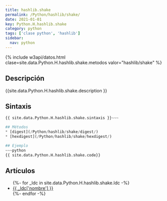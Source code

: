 ```yaml
---
title: hashlib.shake
permalink: /Python/hashlib/shake/
date: 2021-01-01
key: Python.H.hashlib.shake
category: python
tags: ['clase python', 'hashlib']
sidebar: 
  nav: python
---
```


{% include w3api/datos.html clase=site.data.Python.H.hashlib.shake.metodos valor="hashlib/shake" %}

## Descripción
{{site.data.Python.H.hashlib.shake.description }}

## Sintaxis
~~~python
{{ site.data.Python.H.hashlib.shake.sintaxis }}~~~

## Métodos
* [digest](/Python/hashlib/shake/digest/)
* [hexdigest](/Python/hashlib/shake/hexdigest/)

## Ejemplo
~~~python
{{ site.data.Python.H.hashlib.shake.code}}
~~~

## Artículos
<ul>
{%- for _ldc in site.data.Python.H.hashlib.shake.ldc -%}
   <li>
       <a href="{{_ldc['url'] }}">{{ _ldc['nombre'] }}</a>
   </li>
{%- endfor -%}
</ul>
